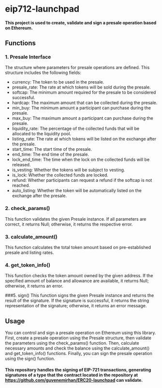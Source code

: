 # eip712-launchpad

#### This project is used to create, validate and sign a presale operation based on Ethereum.

## Functions
### 1. Presale Interface
   The structure where parameters for presale operations are defined. This structure includes the following fields:

* currency: The token to be used in the presale.
* presale_rate: The rate at which tokens will be sold during the presale.
* softcap: The minimum amount required for the presale to be considered successful.
* hardcap: The maximum amount that can be collected during the presale.
* min_buy: The minimum amount a participant can purchase during the presale.
* max_buy: The maximum amount a participant can purchase during the presale.
* liquidity_rate: The percentage of the collected funds that will be allocated to the liquidity pool.
* listing_rate: The rate at which tokens will be listed on the exchange after the presale.
* start_time: The start time of the presale.
* end_time: The end time of the presale.
* lock_end_time: The time when the lock on the collected funds will be released.
* is_vesting: Whether the tokens will be subject to vesting.
* is_lock: Whether the collected funds are locked.
* refund: Whether participants can request a refund if the softcap is not reached.
* auto_listing: Whether the token will be automatically listed on the exchange after the presale.
### 2. check_params()
   This function validates the given Presale instance. If all parameters are correct, it returns Null; otherwise, it returns the respective error.

### 3. calculate_amount()
   This function calculates the total token amount based on pre-established presale and listing rates.

### 4. get_token_info()
   This function checks the token amount owned by the given address. If the specified amount of balance and allowance are available, it returns Null; otherwise, it returns an error.

###5. sign()
   This function signs the given Presale instance and returns the result of the signature. If the signature is successful, it returns the string representation of the signature; otherwise, it returns an error message.

## Usage
You can control and sign a presale operation on Ethereum using this library. First, create a presale operation using the Presale structure, 
then validate the parameters using the check_params() function. Then, calculate necessary amounts and check the balance using the 
calculate_amount() and get_token_info() functions. Finally, you can sign the presale operation using the sign() function.

#### This repository handles the signing of EIP-721 transactions, generating signatures of a type that the contract located in the repository at https://github.com/guvenemirhan/ERC20-launchpad can validate.